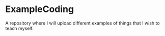 # ExampleCoding
A repository where I will upload different examples of things that I wish to teach myself.
